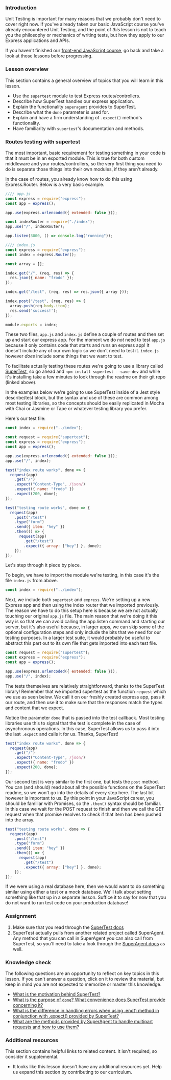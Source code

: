 ### Introduction

Unit Testing is important for many reasons that we probably don't need to cover right now. If you've already taken our basic JavaScript course you've already encountered Unit Testing, and the point of *this* lesson is not to teach you the philosophy or mechanics of writing tests, but how they apply to our Express applications and APIs.

If you haven't finished our [front-end JavaScript course](https://www.theodinproject.com/paths/full-stack-javascript/courses/javascript), go back and take a look at those lessons before progressing.

### Lesson overview

This section contains a general overview of topics that you will learn in this lesson.

- Use the `supertest` module to test Express routes/controllers.
- Describe how SuperTest handles our express application.
- Explain the functionality `superagent` provides to SuperTest.
- Describe what the `done` parameter is used for.
- Explain and have a firm understanding of `.expect()` method's functionality.
- Have familiarity with `supertest`'s documentation and methods.

### Routes testing with supertest

The most important, basic requirement for testing something in your code is that it must be in an exported module. This is true for both custom middleware and your routes/controllers, so the very first thing you need to do is separate those things into their own modules, if they aren't already.

In the case of routes, you already know how to do this using Express.Router. Below is a very basic example.

```javascript
//// app.js
const express = require("express");
const app = express();

app.use(express.urlencoded({ extended: false }));

const indexRouter = require("./index");
app.use("/", indexRouter);

app.listen(3000, () => console.log("running"));
```

```javascript
//// index.js
const express = require("express");
const index = express.Router();

const array = [];

index.get("/", (req, res) => {
  res.json({ name: "frodo" });
});

index.get("/test", (req, res) => res.json({ array }));

index.post("/test", (req, res) => {
  array.push(req.body.item);
  res.send('success!');
});

module.exports = index;
```

These two files, `app.js` and `index.js` define a couple of routes and then set up and start our express app. For the moment we do *not* need to test `app.js` because it only contains code that starts and runs an express app! It doesn't include any of our own logic so we don't need to test it. `index.js` however *does* include some things that we want to test.

To facilitate actually testing these routes we're going to use a library called [SuperTest](https://github.com/visionmedia/supertest), so go ahead and `npm install supertest --save-dev` and while it's installing take a few minutes to look through the readme on their git repo (linked above).

In the examples below we're going to use SuperTest inside of a Jest style describe/test block, but the syntax and use of these are common among most testing libraries, so the concepts should be easily replicated in Mocha with Chai or Jasmine or Tape or whatever testing library you prefer.

Here's our test file:

```javascript
const index = require("../index");

const request = require("supertest");
const express = require("express");
const app = express();

app.use(express.urlencoded({ extended: false }));
app.use("/", index);

test("index route works", done => {
  request(app)
    .get("/")
    .expect("Content-Type", /json/)
    .expect({ name: "frodo" })
    .expect(200, done);
});

test("testing route works", done => {
  request(app)
    .post("/test")
    .type("form")
    .send({ item: "hey" })
    .then(() => {
      request(app)
        .get("/test")
        .expect({ array: ["hey"] }, done);
    });
});
```

Let's step through it piece by piece.

To begin, we have to import the module we're testing, in this case it's the file `index.js` from above.

```javascript
const index = require("../index");
```

Next, we include both `supertest` and `express`.  We're setting up a new Express app and then using the index router that we imported previously. The reason we have to do this setup here is because we are not actually touching our original `app.js` file. The main reason that we're doing it this way is so that we can avoid calling the app.listen command and starting our server, but it's also useful because, in larger apps, we can skip some of the optional configuration steps and only include the bits that we need for our testing purposes.  In a larger test suite, it would probably be useful to abstract this part out to its own file that gets imported into each test file.

```javascript
const request = require("supertest");
const express = require("express");
const app = express();

app.use(express.urlencoded({ extended: false }));
app.use("/", index);
```

The tests themselves are relatively straightforward, thanks to the SuperTest library! Remember that we imported supertest as the function `request` which we use as seen below. We call it on our freshly created express app, pass it our route, and then use it to make sure that the responses match the types and content that we expect.

Notice the parameter <span id="done">`done`</span> that is passed into the test callback.  Most testing libraries use this to signal that the test is complete in the case of asynchronous operations. In this case, SuperTest allows us to pass it into the last `.expect` and calls it for us.  Thanks, SuperTest!

```javascript
test("index route works", done => {
  request(app)
    .get("/")
    .expect("Content-Type", /json/)
    .expect({ name: "frodo" })
    .expect(200, done);
});
```

Our second test is very similar to the first one, but tests the `post` method. You can (and should) read about all the possible functions on the SuperTest readme, so we won't go into the details of every step here. The last bit however is important to us. By this point in your JavaScript career, you should be familiar with Promises, so the `.then()` syntax should be familiar. In this case we wait for the POST request to finish and then we call the GET request when that promise resolves to check if that item has been pushed into the array.

```javascript
test("testing route works", done => {
  request(app)
    .post("/test")
    .type("form")
    .send({ item: "hey" })
    .then(() => {
      request(app)
        .get("/test")
        .expect({ array: ["hey"] }, done);
    });
});
```

If we were using a real database here, then we would want to do something similar using either a test or a mock database. We'll talk about setting something like that up in a separate lesson. Suffice it to say for now that you do not want to run test code on your production database!

### Assignment

<div class="lesson-content__panel" markdown="1">

1. Make sure that you read through the [SuperTest docs](https://github.com/forwardemail/supertest)
1. SuperTest actually pulls from another related project called SuperAgent.  Any method that you can call in SuperAgent you can also call from SuperTest, so you'll need to take a look through the [SuperAgent docs](https://forwardemail.github.io/superagent/) as well.

</div>

### Knowledge check

The following questions are an opportunity to reflect on key topics in this lesson. If you can't answer a question, click on it to review the material, but keep in mind you are not expected to memorize or master this knowledge.

- [What is the motivation behind SuperTest?](https://github.com/visionmedia/supertest#about)
- [What is the purpose of `done`? What convenience does SuperTest provide concerning it?](#done)
- [What is the difference in handling errors when using .end() method in conjunction with .expect() provided by SuperTest?](https://github.com/visionmedia/supertest#example)
- [What are the methods provided by SuperAgent to handle multipart requests and how to use them?](https://ladjs.github.io/superagent/#multipart-requests)

### Additional resources

This section contains helpful links to related content. It isn't required, so consider it supplemental.

- It looks like this lesson doesn't have any additional resources yet. Help us expand this section by contributing to our curriculum.
